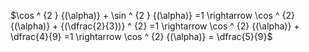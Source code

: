 $\cos ^ {2 } {(\alpha)} + \sin ^ {2 } {(\alpha)} =1 \rightarrow \cos ^ {2}  {(\alpha)} + {(\dfrac{2}{3})} ^ {2} =1 \rightarrow \cos ^ {2}  {(\alpha)} + \dfrac{4}{9} =1 \rightarrow \cos ^ {2}  {(\alpha)} = \dfrac{5}{9}$